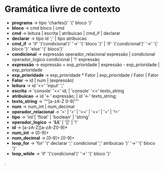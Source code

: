 # Gramática livre de contexto

- **programa** -> tipo 'charles()' '{' bloco '}'
- **bloco** -> cmd bloco | cmd
- **cmd** -> leitura | escrita | atribuicao | cmd_if | declarar
- **declarar** -> tipo id ';' | tipo atribuicao
- **cmd_if** -> 'if' '('condicional')' '->' '{' bloco '}' | 'if' '('condicional')' '->' '{' bloco '}' 'else' '{' bloco'}'
- **condicional** -> expressão operador_relacional expressão | condicional operador_logico condicional | '!' expressão
- **expressão** -> expressão + exp_prioridade | expressão - exp_prioridade | exp_prioridade
- **exp_prioridade** -> exp_prioridade \* Fator | exp_prioridade / Fator | Fator
- **Fator** -> id | num | (expressão)
- **leitura** -> id '<<' 'input' ';'
- **escrita** -> 'console' '<<' id; | 'console' '<<' texto_string
- **atribuicao** -> id '<-' expressão; | id '<-' texto_string;
- **texto_string** -> '"'[a-zA-Z 0-9]'"'
- **num** -> num_int | num_decimal
- **operador_relacional** -> '>' | '<' | '>=' | '<=' | '=' | '!='
- **tipo** -> 'int'| 'float' | 'boolean' | 'string'
- **operador_logico** -> '&&' | '||' | '!'
- **id** -> [a-zA-Z][a-zA-Z0-9]\*
- **num_int** -> [0-9]+
- **num_decimal** -> [0-9]+.[0-9]+
- **loop_for** -> 'for' '(' declarar ';' condicional ';' atribuicao ')' '->' '{' bloco '}'
- **loop_while** -> 'if' '('condicional')' '->' '{' bloco '}'

.
